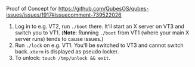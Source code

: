 Proof of Concept for https://github.com/QubesOS/qubes-issues/issues/1917#issuecomment-739522026

1. Log in to e.g. VT2, run `./boot` there. It'll start an X server on VT3 and switch you to VT1. (**Note**: Running `./boot` from VT1 (where your main X server runs) tends to cause issues.)
2. Run `./lock` on e.g. VT1. You'll be switched to VT3 and cannot switch back. `xterm` is displayed as pseudo locker.
3. To unlock: `touch /tmp/unlock && exit`.
